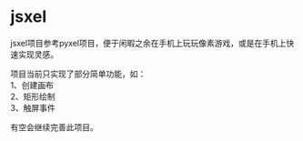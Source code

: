# jsxel
jsxel项目参考pyxel项目，便于闲暇之余在手机上玩玩像素游戏，或是在手机上快速实现灵感。  

项目当前只实现了部分简单功能，如：  
1、创建画布  
2、矩形绘制  
3、触屏事件  

有空会继续完善此项目。
